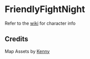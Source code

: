 # FriendlyFightNight

Refer to the [wiki](https://github.com/rhysstever/FriendlyFightNight/wiki) for character info

## Credits
Map Assets by [Kenny](www.kenney.nl)
